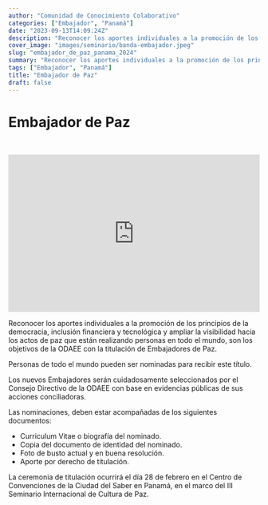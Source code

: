 ```yaml
---
author: "Comunidad de Conocimiento Colaborativo"
categories: ["Embajador", "Panamá"]
date: "2023-09-13T14:09:24Z"
description: "Reconocer los aportes individuales a la promoción de los principios de la democracia, inclusión financiera y tecnológica y ampliar la visibilidad hacia los actos de paz que están realizando personas en todo el mundo, son los objetivos de la ODAEE con la titulación de Embajadores de Paz."
cover_image: "images/seminario/banda-embajador.jpeg"
slug: "embajador_de_paz_panama_2024"
summary: "Reconocer los aportes individuales a la promoción de los principios de la democracia, inclusión financiera y tecnológica y ampliar la visibilidad hacia los actos de paz que están realizando personas en todo el mundo, son los objetivos de la ODAEE con la titulación de Embajadores de Paz."
tags: ["Embajador", "Panamá"]
title: "Embajador de Paz"
draft: false
---
```


# Embajador de Paz
<div style="display: flex; justify-content: flex-start; font-weight: bold; margin-bottom: 30px;"> 
</div>

<div style="display: flex; justify-content: center;">
<iframe width="560" height="315" src="https://www.youtube.com/embed/Ppn4f_ltr7E?si=OkmDI6YM6CPbpwRL" title="YouTube video player" frameborder="0" allow="accelerometer; autoplay; clipboard-write; encrypted-media; gyroscope; picture-in-picture; web-share" allowfullscreen></iframe>
</div>

Reconocer los aportes individuales a la promoción de los principios de la democracia, inclusión financiera y tecnológica y ampliar la visibilidad hacia los actos de paz que están realizando personas en todo el mundo, son los objetivos de la ODAEE con la titulación de Embajadores de Paz.

Personas de todo el mundo pueden ser nominadas para recibir este título.

Los nuevos Embajadores serán cuidadosamente seleccionados por el Consejo Directivo de la ODAEE con base en evidencias públicas de sus acciones conciliadoras.

Las nominaciones, deben estar acompañadas de los siguientes documentos: 

* Curriculum Vitae o biografía del nominado.
* Copia del documento de identidad del nominado.
* Foto de busto actual y en buena resolución.
* Aporte por derecho de titulación.

La ceremonia de titulación ocurrirá el día 28 de febrero en el Centro de Convenciones de la Ciudad del Saber en Panamá, en el marco del III Seminario Internacional de Cultura de Paz.